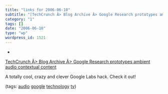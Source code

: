 ```yaml
---
title: "links for 2006-06-10"
subtitle: "[TechCrunch Â> Blog Archive Â> Google Research prototypes ambient audio contextual content](http://w..."
category: "1"
tags: []
date: "2006-06-10"
type: "wp"
wordpress_id: 1521
---
```

- 
[TechCrunch Â> Blog Archive Â> Google Research prototypes ambient audio contextual content](http://www.techcrunch.com/2006/06/08/google-research-prototypes-ambient-audio-contextual-content/)

A totally cool, crazy and clever Google Labs hack. Check it out!

(tags: [audio](http://del.icio.us/pitosalas/audio) [google](http://del.icio.us/pitosalas/google) [technology](http://del.icio.us/pitosalas/technology) [tv](http://del.icio.us/pitosalas/tv))